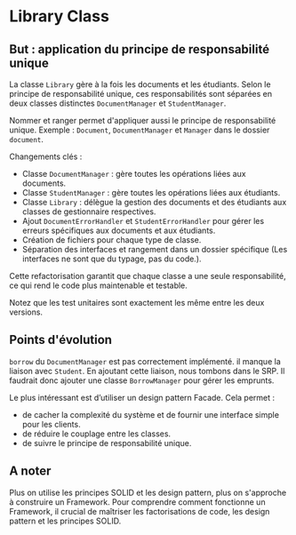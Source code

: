 # Library Class

## But : application du principe de responsabilité unique

La classe `Library` gère à la fois les documents et les étudiants.
Selon le principe de responsabilité unique, ces responsabilités sont séparées en deux classes distinctes `DocumentManager` et `StudentManager`.

Nommer et ranger permet d'appliquer aussi le principe de responsabilité unique. Exemple : `Document`, `DocumentManager` et `Manager` dans le dossier `document`.

Changements clés :

- Classe `DocumentManager` : gère toutes les opérations liées aux documents.
- Classe `StudentManager` : gère toutes les opérations liées aux étudiants.
- Classe `Library` : délègue la gestion des documents et des étudiants aux classes de gestionnaire respectives.
- Ajout `DocumentErrorHandler` et `StudentErrorHandler` pour gérer les erreurs spécifiques aux documents et aux étudiants.
- Création de fichiers pour chaque type de classe.
- Séparation des interfaces et rangement dans un dossier spécifique (Les interfaces ne sont que du typage, pas du code.).

Cette refactorisation garantit que chaque classe a une seule responsabilité, ce qui rend le code plus maintenable et testable.

Notez que les test unitaires sont exactement les même entre les deux versions.

## Points d'évolution

`borrow` du `DocumentManager` est pas correctement implémenté. il manque la liaison avec `Student`.
En ajoutant cette liaison, nous tombons dans le SRP.
Il faudrait donc ajouter une classe `BorrowManager` pour gérer les emprunts.

Le plus intéressant est d’utiliser un design pattern Facade.
Cela permet :

- de cacher la complexité du système et de fournir une interface simple pour les clients.
- de réduire le couplage entre les classes.
- de suivre le principe de responsabilité unique.

## A noter

Plus on utilise les principes SOLID et les design pattern, plus on s'approche à construire un Framework.
Pour comprendre comment fonctionne un Framework, il crucial de maîtriser les factorisations de code, les design pattern et les principes SOLID.
